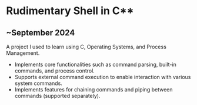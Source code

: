 # Rudimentary Shell in C** 

## ~September 2024

A project I used to learn using C, Operating Systems, and Process Management.

- Implements core functionalities such as command parsing, built-in commands, and process control.  
- Supports external command execution to enable interaction with various system commands.  
- Implements features for chaining commands and piping between commands (supported separately).
